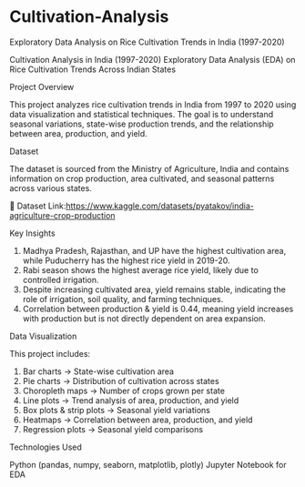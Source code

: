 # Cultivation-Analysis
Exploratory Data Analysis on Rice Cultivation Trends in India (1997-2020)


Cultivation Analysis in India (1997-2020)
 Exploratory Data Analysis (EDA) on Rice Cultivation Trends Across Indian States

Project Overview

This project analyzes rice cultivation trends in India from 1997 to 2020 using data visualization and statistical techniques. The goal is to understand seasonal variations, state-wise production trends, and the relationship between area, production, and yield.

Dataset

The dataset is sourced from the Ministry of Agriculture, India and contains information on crop production, area cultivated, and seasonal patterns across various states.

🔗 Dataset Link:https://www.kaggle.com/datasets/pyatakov/india-agriculture-crop-production

Key Insights

1) Madhya Pradesh, Rajasthan, and UP have the highest cultivation area, while Puducherry has the highest rice yield in 2019-20.
2) Rabi season shows the highest average rice yield, likely due to controlled irrigation.
3) Despite increasing cultivated area, yield remains stable, indicating the role of irrigation, soil quality, and farming techniques.
4) Correlation between production & yield is 0.44, meaning yield increases with production but is not directly dependent on area expansion.

Data Visualization

This project includes:
1) Bar charts → State-wise cultivation area
2) Pie charts → Distribution of cultivation across states
3) Choropleth maps → Number of crops grown per state
4) Line plots → Trend analysis of area, production, and yield
5) Box plots & strip plots → Seasonal yield variations
6) Heatmaps → Correlation between area, production, and yield
7) Regression plots → Seasonal yield comparisons

Technologies Used

Python (pandas, numpy, seaborn, matplotlib, plotly)
Jupyter Notebook for EDA
